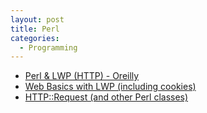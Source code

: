 ```yaml
---
layout: post
title: Perl
categories:
  - Programming
---
```

* [Perl & LWP (HTTP) - Oreilly](http://geek.thekramms.com/Oreilly/perl3/lwp/index.htm)
* [Web Basics with LWP (including cookies)](https://www.perl.com/pub/2002/08/20/perlandlwp.html/)
* [HTTP::Request (and other Perl classes)](https://metacpan.org/pod/HTTP::Request)
